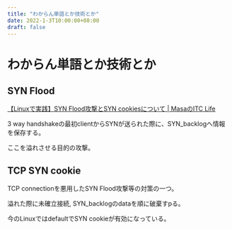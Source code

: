 ```yaml
---
title: "わからん単語とか技術とか"
date: 2022-1-3T10:00:00+08:00
draft: false
---
```

# わからん単語とか技術とか



## SYN Flood



[【Linuxで実践】SYN Flood攻撃とSYN cookiesについて | MasaのITC Life](https://wireless-network.net/syn-flood-cookies/)



3 way handshakeの最初clientからSYNが送られた際に、SYN_backlogへ情報を保存する。



ここを溢れさせる目的の攻撃。



## TCP SYN cookie



TCP connectionを悪用したSYN Flood攻撃等の対策の一つ。



溢れた際に未確立接続, SYN_backlogのdataを順に破棄すpる。



今のLinuxではdefaultでSYN cookieが有効になっている。
